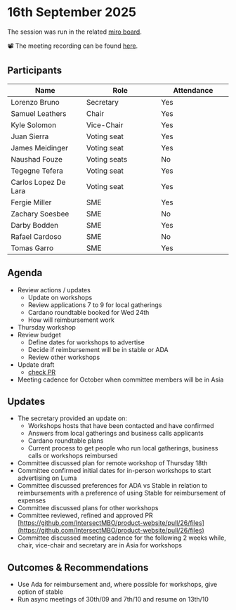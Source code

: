 # 16th September 2025

The session was run in the related [miro board](https://miro.com/app/board/uXjVKro_lxs=/).&#x20;

📽️ The meeting recording can be found [here](https://drive.google.com/file/d/13CaSQsEAEP5KgG-KdY2mNmQ4hS7p4QN-/view).

## Participants

<table><thead><tr><th width="213.19140625">Name</th><th width="212.27734375">Role</th><th width="185.14453125">Attendance</th></tr></thead><tbody><tr><td>Lorenzo Bruno</td><td>Secretary</td><td>Yes</td></tr><tr><td>Samuel Leathers</td><td>Chair</td><td>Yes</td></tr><tr><td>Kyle Solomon</td><td>Vice-Chair</td><td>Yes</td></tr><tr><td>Juan Sierra</td><td>Voting seat</td><td>Yes</td></tr><tr><td>James Meidinger</td><td>Voting seat</td><td>Yes</td></tr><tr><td>Naushad Fouze </td><td>Voting seats</td><td>No</td></tr><tr><td>Tegegne Tefera</td><td>Voting seat</td><td>Yes</td></tr><tr><td>Carlos Lopez De Lara</td><td>Voting seat</td><td>Yes</td></tr><tr><td>Fergie Miller</td><td>SME</td><td>Yes</td></tr><tr><td>Zachary Soesbee</td><td>SME</td><td>No</td></tr><tr><td>Darby Bodden</td><td>SME</td><td>Yes</td></tr><tr><td>Rafael Cardoso</td><td>SME</td><td>No</td></tr><tr><td>Tomas Garro</td><td>SME</td><td>Yes</td></tr></tbody></table>

## Agenda

* Review actions / updates
  * Update on workshops
  * Review applications 7 to 9 for local gatherings
  * Cardano roundtable booked for Wed 24th
  * How will reimbursement work
* Thursday workshop
* Review budget
  * Define dates for workshops to advertise
  * Decide if reimbursement will be in stable or ADA
  * Review other workshops
* Update draft
  * [check PR](https://github.com/IntersectMBO/product-website/pull/26/files)
* Meeting cadence for October when committee members will be in Asia

## Updates

* The secretary provided an update on:
  * Workshops hosts that have been contacted and have confirmed
  * Answers from local gatherings and business calls applicants
  * Cardano roundtable plans
  * Current process to get people who run local gatherings, business calls or workshops reimbursed
* Committee discussed plan for remote workshop of Thursday 18th
* Committee confirmed initial dates for in-person workshops to start advertising on Luma
* Committee discussed preferences for ADA vs Stable in relation to reimbursements with a preference of using Stable for reimbursement of expenses
* Committee discussed plans for other workshops
* Committee reviewed, refined and approved PR [https://github.com/IntersectMBO/product-website/pull/26/files](https://github.com/IntersectMBO/product-website/pull/26/files)
* Committee discussed meeting cadence for the following 2 weeks while, chair, vice-chair and secretary are in Asia for workshops&#x20;

## Outcomes & Recommendations

* Use Ada for reimbursement and, where possible for workshops, give option of stable
* Run async meetings of 30th/09 and 7th/10 and resume on 13th/10
